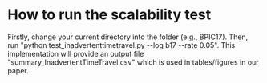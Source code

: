 # How to run the scalability test

Firstly, change your current directory into the folder (e.g., BPIC17). Then, run "python test_inadvertenttimetravel.py --log b17 --rate 0.05".
This implementation will provide an output file "summary_InadvertentTimeTravel.csv" which is used in tables/figures in our paper.


